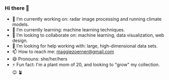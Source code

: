 ### Hi there 👋

- 🔭 I’m currently working on: radar image processing and running climate models.
- 🌱 I’m currently learning: machine learning techniques. 
- 👯 I’m looking to collaborate on: machine learning, data visualization, web design. 
- 🤔 I’m looking for help working with: large, high-dimensional data sets.
- 📫 How to reach me: maggiezoerner@gmail.com
- 😄 Pronouns: she/her/hers
- ⚡ Fun fact: I'm a plant mom of 20, and looking to "grow" my collection. 😉 🪴

